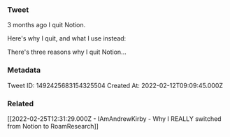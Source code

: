 ### Tweet
3 months ago I quit Notion.

Here's why I quit, and what I use instead:

There's three reasons why I quit Notion...

### Metadata
Tweet ID: 1492425683154325504
Created At: 2022-02-12T09:09:45.000Z

### Related
[[2022-02-25T12:31:29.000Z - IAmAndrewKirby - Why I REALLY switched from Notion to RoamResearch]]

